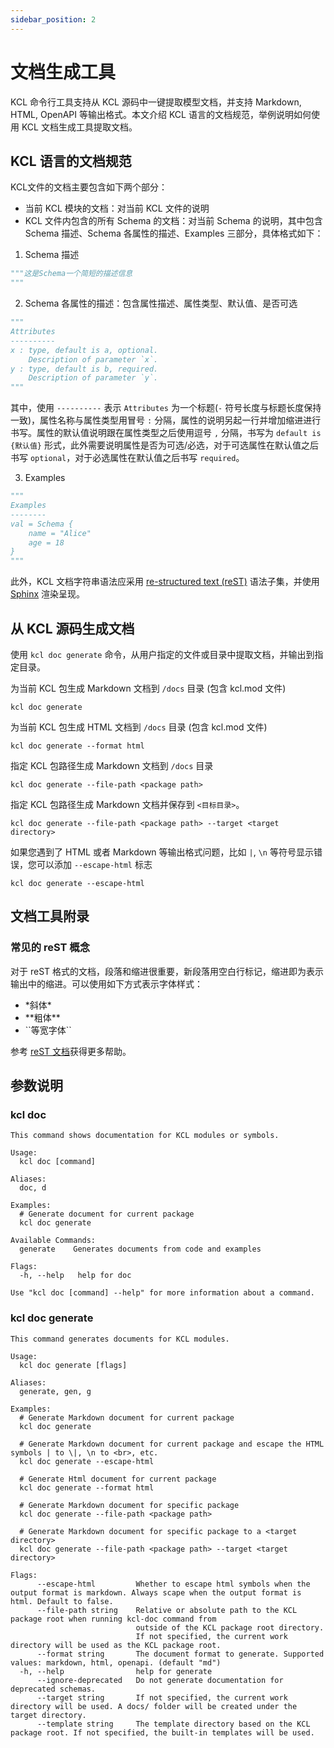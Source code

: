 ```yaml
---
sidebar_position: 2
---
```


# 文档生成工具

KCL 命令行工具支持从 KCL 源码中一键提取模型文档，并支持 Markdown, HTML, OpenAPI 等输出格式。本文介绍 KCL 语言的文档规范，举例说明如何使用 KCL 文档生成工具提取文档。

## KCL 语言的文档规范

KCL文件的文档主要包含如下两个部分：

- 当前 KCL 模块的文档：对当前 KCL 文件的说明
- KCL 文件内包含的所有 Schema 的文档：对当前 Schema 的说明，其中包含 Schema 描述、Schema 各属性的描述、Examples 三部分，具体格式如下：

1. Schema 描述

```python
"""这是Schema一个简短的描述信息
"""
```

2. Schema 各属性的描述：包含属性描述、属性类型、默认值、是否可选

```python
"""
Attributes
----------
x : type, default is a, optional.
    Description of parameter `x`.
y : type, default is b, required.
    Description of parameter `y`.
"""
```

其中，使用 `----------` 表示 `Attributes` 为一个标题(`-` 符号长度与标题长度保持一致)，属性名称与属性类型用冒号 `:` 分隔，属性的说明另起一行并增加缩进进行书写。属性的默认值说明跟在属性类型之后使用逗号 `,` 分隔，书写为 `default is {默认值}` 形式，此外需要说明属性是否为可选/必选，对于可选属性在默认值之后书写 `optional`，对于必选属性在默认值之后书写 `required`。

3. Examples

```python
"""
Examples
--------
val = Schema {
    name = "Alice"
    age = 18
}
"""
```

此外，KCL 文档字符串语法应采用 [re-structured text (reST)](https://docutils.sourceforge.io/rst.html) 语法子集，并使用 [Sphinx](https://www.sphinx-doc.org/en/master/) 渲染呈现。

## 从 KCL 源码生成文档

使用 `kcl doc generate` 命令，从用户指定的文件或目录中提取文档，并输出到指定目录。

为当前 KCL 包生成 Markdown 文档到 `/docs` 目录 (包含 kcl.mod 文件)

```shell
kcl doc generate
```

为当前 KCL 包生成 HTML 文档到 `/docs` 目录 (包含 kcl.mod 文件)

```shell
kcl doc generate --format html
```

指定 KCL 包路径生成 Markdown 文档到 `/docs` 目录

```shell
kcl doc generate --file-path <package path>
```

指定 KCL 包路径生成 Markdown 文档并保存到 `<目标目录>`。

```shell
kcl doc generate --file-path <package path> --target <target directory>
```

如果您遇到了 HTML 或者 Markdown 等输出格式问题，比如 `|`, `\n` 等符号显示错误，您可以添加 `--escape-html` 标志

```shell
kcl doc generate --escape-html
```

## 文档工具附录

### 常见的 reST 概念

对于 reST 格式的文档，段落和缩进很重要，新段落用空白行标记，缩进即为表示输出中的缩进。可以使用如下方式表示字体样式：

- \*斜体\*
- \*\*粗体\*\*
- \`\`等宽字体\`\`

参考 [reST 文档](https://docutils.sourceforge.io/rst.html)获得更多帮助。

## 参数说明

### kcl doc

```shell
This command shows documentation for KCL modules or symbols.

Usage:
  kcl doc [command]

Aliases:
  doc, d

Examples:
  # Generate document for current package
  kcl doc generate

Available Commands:
  generate    Generates documents from code and examples

Flags:
  -h, --help   help for doc

Use "kcl doc [command] --help" for more information about a command.
```

### kcl doc generate

```shell
This command generates documents for KCL modules.

Usage:
  kcl doc generate [flags]

Aliases:
  generate, gen, g

Examples:
  # Generate Markdown document for current package
  kcl doc generate

  # Generate Markdown document for current package and escape the HTML symbols | to \|, \n to <br>, etc.
  kcl doc generate --escape-html

  # Generate Html document for current package
  kcl doc generate --format html

  # Generate Markdown document for specific package
  kcl doc generate --file-path <package path>

  # Generate Markdown document for specific package to a <target directory>
  kcl doc generate --file-path <package path> --target <target directory>

Flags:
      --escape-html         Whether to escape html symbols when the output format is markdown. Always scape when the output format is html. Default to false.
      --file-path string    Relative or absolute path to the KCL package root when running kcl-doc command from
                            outside of the KCL package root directory.
                            If not specified, the current work directory will be used as the KCL package root.
      --format string       The document format to generate. Supported values: markdown, html, openapi. (default "md")
  -h, --help                help for generate
      --ignore-deprecated   Do not generate documentation for deprecated schemas.
      --target string       If not specified, the current work directory will be used. A docs/ folder will be created under the target directory.
      --template string     The template directory based on the KCL package root. If not specified, the built-in templates will be used.
```
